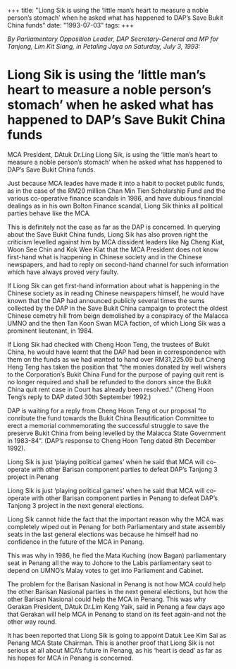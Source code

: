 +++ 
title: "Liong Sik is using the ‘little man’s heart to measure a noble person’s stomach’ when he asked what has happened to DAP’s Save Bukit China funds"
date: "1993-07-03"
tags:
+++

_By Parliamentary Opposition Leader, DAP Secretary-General and MP for Tanjong, Lim Kit Siang, in Petaling Jaya on Saturday, July 3, 1993:_

# Liong Sik is using the ‘little man’s heart to measure a noble person’s stomach’ when he asked what has happened to DAP’s Save Bukit China funds

MCA President, DAtuk Dr.Ling Liong Sik, is using the ‘little man’s heart to measure a noble person’s stomach’ when he asked what has happened to DAP’s Save Bukit China funds.</u>

Just because MCA leades have made it into a habit to pocket public funds, as in the case of the RM20 million Chan Min Tien Scholarship Fund and the various co-operative finance scandals in 1986, and have dubious financial dealings as in his own Bolton Finance scandal, Liong Sik thinks all political parties behave like the MCA.

This is definitely not the case as far as the DAP is concerned. In querying about the Save Bukit China funds, Liong Sik has also proven right the criticism levelled against him by MCA dissident leaders like Ng Cheng Kiat, Woon See Chin and Kok Wee Kiat that the MCA President does not know first-hand what is happening in Chinese society and in the Chinese newspapers, and had to reply on second-hand channel for such information which have always proved very faulty.

If Liong Sik can get first-hand information about what is happening in the Chinese society as in reading Chinese newspapers himself, he would have known that the DAP had announced publicly several times the sums collected by the DAP in the Save Bukit China campaign to protect the oldest Chinese cemetry hill from beign demolished by a conspiracy of the Malacca UMNO and the then Tan Koon Swan MCA faction, of which Liong Sik was a prominent lieutenant, in 1984.

If Liong Sik had checked with Cheng Hoon Teng, the trustees of Bukit China, he would have learnt that the DAP had been in correspondence with them on the funds as we had wanted to hand over RM31,225.09 but Cheng Heng Teng has taken the position that “the monies donated by well wishers to the Corporation’s Bukit China Fund for the purpose of paying quit rent is no longer required and shall be refunded to the donors since the Bukit China quit rent case in Court has already been resolved.” (Cheng Hoon Teng’s reply to DAP dated 30th September 1992.)

DAP is waiting for a reply from Cheng Hoon Teng ot our proposal “to conribute the fund towards the Bukit China Beautification Committee to erect a memorial commemorating the successful struggle to save the preserve Bukit China from being levelled by the Malacca State Government in 1983-84”. (DAP’s response to Cheng Hoon Teng dated 8th December 1992).

Liong Sik is just ‘playing political games’ when he said that MCA will co-operate with other Barisan component parties to defeat DAP’s Tanjong 3 project in Penang

Liong Sik is just ‘playing political games’ when he said that MCA will co-operate with other Barisan component parties in Penang to defeat DAP’s Tanjong 3 project in the next general elections.

Liong Sik cannot hide the fact that the important reason why the MCA was completely wiped out in Penang for both Parliamentary and state assembly seats in the last general elections was because he himself had no confidence in the future of the MCA in Penang.

This was why in 1986, he fled the Mata Kuching (now Bagan) parliamentary seat in Penang all the way to Johore to the Labis parliamentary seat to depend on UMNO’s Malay votes to get into Parliament and Cabinet.

The problem for the Barisan Nasional in Penang is not how MCA could help the other Barisan Nasional parties in the next general elections, but how the other Barisan Nasional could help the MCA in Penang.
This was why Gerakan President, DAtuk Dr.Lim Keng Yaik, said in Penang a few days ago that Gerakan will help MCA in Penang to stand on its feet again-and not the other way round.

It has been reported that Liong Sik is going to appoint Datuk Lee Kim Sai as Penang MCA State Chairman. This is another proof that Liong Sik is not serious at all about MCA’s future in Penang, as his ‘heart is dead’ as far as his hopes for MCA in Penang is concerned.
 
